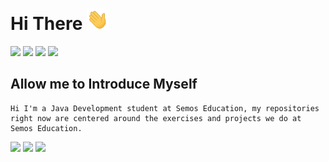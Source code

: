 # Hi There <img src="assets/wave.gif" width="35px">

![](https://img.shields.io/badge/html5%20-%23323330.svg?&style=for-the-badge&logo=html5&logoColor=%23E34F26) ![](https://img.shields.io/badge/css3%20-%23323330.svg?&style=for-the-badge&logo=css3&logoColor=%231572B6) ![](https://img.shields.io/badge/java%20-%23323330.svg?&style=for-the-badge&logo=java&logoColor=%23FF0000) ![](https://img.shields.io/badge/spring%20-%23323330.svg?&style=for-the-badge&logo=spring&logoColor=%2300FF00)

## Allow me to Introduce Myself

```
Hi I'm a Java Development student at Semos Education, my repositories right now are centered around the exercises and projects we do at Semos Education.
```


![](https://github-readme-stats.vercel.app/api?username=FilipVelkovski2001&count_private=true&show_icons=true&theme=midnight-purple)
![](http://estruyf-github.azurewebsites.net/api/VisitorHit?user=FilipVelkovski2001&countColorcountColor&countColor=%235a37dc)
[![](https://img.shields.io/badge/linkedin-%235a37dc.svg?&style=for-the-badge)](https://www.linkedin.com/in/filip-velkovski-76a810219/)

